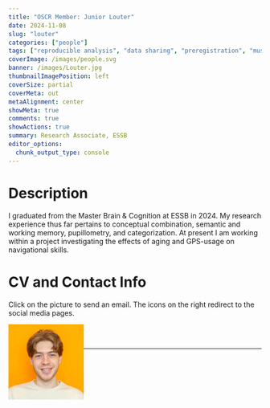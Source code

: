 ```yaml
---
title: "OSCR Member: Junior Louter"
date: 2024-11-08
slug: "louter"
categories: ["people"]
tags: ["reproducible analysis", "data sharing", "preregistration", "music", "school-essb"] # top 3 categories + unique + school
coverImage: /images/people.svg
banner: /images/Louter.jpg
thumbnailImagePosition: left
coverSize: partial
coverMeta: out
metaAlignment: center
showMeta: true
comments: true
showActions: true
summary: Research Associate, ESSB
editor_options: 
  chunk_output_type: console
---
```




# Description

I graduated from the Master Brain & Cognition at ESSB in 2024. My research experience thus far pertains to conceptual combination, semantic and working memory, pupillometry, and categorization. At present I am working within a project investigating the effects of aging and GPS-usage on navigational skills.

# CV and Contact Info

Click on the picture to send an email. The icons on the right redirect to the social media pages.

<!-- EMAIL -->
<p>
  <a href="mailto:louter@essb.eur.nl">
  <img border="0" alt="Junior Louter" src="/images/Louter.jpg" width="150" height="150" align="left">
  </a>
</p>

<!-- OSF -->
<p align="center">
  <a href="https://osf.io/xu2bv/"> <i class="ai ai-osf ai-2x"  style="color:#000000;"></i>
  </a>
</p>

<!-- LINKEDIN -->
<p align="center">
  <a href="https://nl.linkedin.com/in/willem-jacob-louter-980ab0318" class="fa fa-linkedin fa-2x" style="color:#000000;">
  </a>
</p>

<BR><BR>

<!-- # Expertise -->



***


